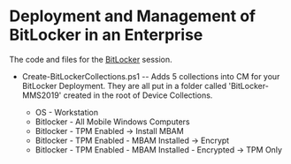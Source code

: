 # Deployment and Management of BitLocker in an Enterprise

The code and files for the [BitLocker](https://sched.co/N6eN) session.


* Create-BitLockerCollections.ps1 -- Adds 5 collections into CM for your BitLocker Deployment.  They are all put in a folder called 'BitLocker-MMS2019' created in the root of Device Collections.

    * OS - Workstation
    * Bitlocker - All Mobile Windows Computers
    * Bitlocker - TPM Enabled -> Install MBAM
    * Bitlocker - TPM Enabled - MBAM Installed -> Encrypt
    * Bitlocker - TPM Enabled - MBAM Installed - Encrypted -> TPM Only
